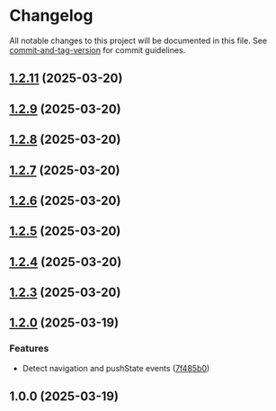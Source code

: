 # Changelog

All notable changes to this project will be documented in this file. See [commit-and-tag-version](https://github.com/absolute-version/commit-and-tag-version) for commit guidelines.

## [1.2.11](https://github.com/unlocomqx/url-notes/compare/v1.2.10...v1.2.11) (2025-03-20)

## [1.2.9](https://github.com/unlocomqx/url-notes/compare/v1.2.8...v1.2.9) (2025-03-20)

## [1.2.8](https://github.com/unlocomqx/url-notes/compare/v1.2.7...v1.2.8) (2025-03-20)

## [1.2.7](https://github.com/unlocomqx/url-notes/compare/v1.2.6...v1.2.7) (2025-03-20)

## [1.2.6](https://github.com/unlocomqx/url-notes/compare/v1.2.5...v1.2.6) (2025-03-20)

## [1.2.5](https://github.com/unlocomqx/url-notes/compare/v1.2.4...v1.2.5) (2025-03-20)

## [1.2.4](https://github.com/unlocomqx/url-notes/compare/v1.2.3...v1.2.4) (2025-03-20)

## [1.2.3](https://github.com/unlocomqx/url-notes/compare/v1.2.2...v1.2.3) (2025-03-20)

## [1.2.0](https://github.com/unlocomqx/url-notes/compare/v1.0.10...v1.2.0) (2025-03-19)


### Features

* Detect navigation and pushState events ([7f485b0](https://github.com/unlocomqx/url-notes/commit/7f485b044cc439a3f5ae49e19a32d04134f45ec4))

## 1.0.0 (2025-03-19)
